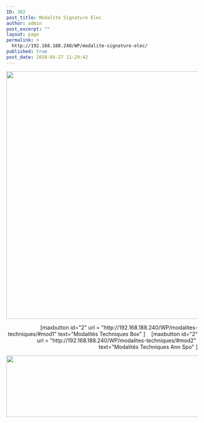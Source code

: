 ```yaml
---
ID: 382
post_title: Modalité Signature Elec
author: admin
post_excerpt: ""
layout: page
permalink: >
  http://192.168.188.240/WP/modalite-signature-elec/
published: true
post_date: 2018-04-27 11:29:42
---
```

<a href="http://192.168.188.240/WP/wp-content/uploads/2018/04/Modalite_signature.gif"><img class="aligncenter wp-image-383" src="http://192.168.188.240/WP/wp-content/uploads/2018/04/Modalite_signature.gif" alt="" width="1686" height="652" /></a>
<p style="text-align: right;">[maxbutton id="2" url = "http://192.168.188.240/WP/modalites-techniques/#mod1" text="Modalités Techniques Box" ]    [maxbutton id="2" url = "http://192.168.188.240/WP/modalites-techniques/#mod2"  text="Modalités Techniques Ann Spo" ]</p>
<a href="http://192.168.188.240/WP/wp-content/uploads/2018/04/Modalite_signature2.gif"><img class="aligncenter size-full wp-image-384" src="http://192.168.188.240/WP/wp-content/uploads/2018/04/Modalite_signature2.gif" alt="" width="1571" height="162" /></a>
